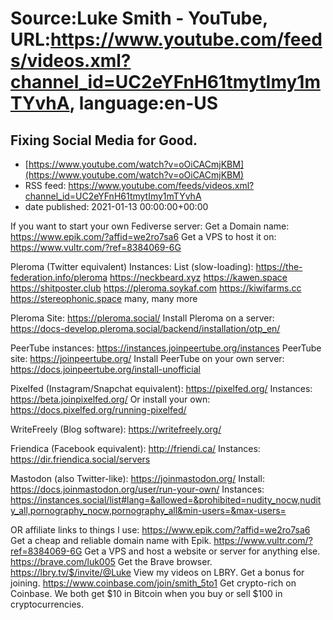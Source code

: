 # Source:Luke Smith - YouTube, URL:https://www.youtube.com/feeds/videos.xml?channel_id=UC2eYFnH61tmytImy1mTYvhA, language:en-US

## Fixing Social Media for Good.
 - [https://www.youtube.com/watch?v=oOiCACmjKBM](https://www.youtube.com/watch?v=oOiCACmjKBM)
 - RSS feed: https://www.youtube.com/feeds/videos.xml?channel_id=UC2eYFnH61tmytImy1mTYvhA
 - date published: 2021-01-13 00:00:00+00:00

If you want to start your own Fediverse server:
Get a Domain name: https://www.epik.com/?affid=we2ro7sa6
Get a VPS to host it on: https://www.vultr.com/?ref=8384069-6G

Pleroma (Twitter equivalent) Instances:
List (slow-loading): https://the-federation.info/pleroma
https://neckbeard.xyz
https://kawen.space
https://shitposter.club
https://pleroma.soykaf.com
https://kiwifarms.cc
https://stereophonic.space
many, many more

Pleroma Site:
https://pleroma.social/
Install Pleroma on a server:
https://docs-develop.pleroma.social/backend/installation/otp_en/

PeerTube instances:
https://instances.joinpeertube.org/instances
PeerTube site:
https://joinpeertube.org/
Install PeerTube on your own server:
https://docs.joinpeertube.org/install-unofficial

Pixelfed (Instagram/Snapchat equivalent):
https://pixelfed.org/
Instances: https://beta.joinpixelfed.org/
Or install your own: https://docs.pixelfed.org/running-pixelfed/

WriteFreely (Blog software):
https://writefreely.org/

Friendica (Facebook equivalent):
http://friendi.ca/
Instances:
https://dir.friendica.social/servers

Mastodon (also Twitter-like):
https://joinmastodon.org/
Install: https://docs.joinmastodon.org/user/run-your-own/
Instances: https://instances.social/list#lang=&allowed=&prohibited=nudity_nocw,nudity_all,pornography_nocw,pornography_all&min-users=&max-users=


OR affiliate links to things l use:
https://www.epik.com/?affid=we2ro7sa6 Get a cheap and reliable domain name with Epik.
https://www.vultr.com/?ref=8384069-6G Get a VPS and host a website or server for anything else.
https://brave.com/luk005 Get the Brave browser.
https://lbry.tv/$/invite/@Luke View my videos on LBRY. Get a bonus for joining.
https://www.coinbase.com/join/smith_5to1 Get crypto-rich on Coinbase. We both get $10 in Bitcoin when you buy or sell $100 in cryptocurrencies.

